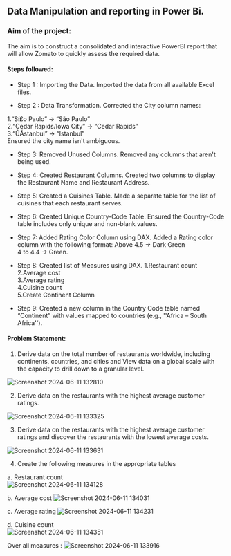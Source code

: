 
## Data Manipulation and reporting in Power Bi.

### Aim of the project:
The aim is to construct a consolidated and interactive PowerBI report that will allow Zomato to quickly assess the required data.

#### Steps followed:
- Step 1 : Importing the Data.
Imported the data from all available Excel files.

- Step 2 : Data Transformation.
Corrected the City column names:

1.“Sí£o Paulo” → “São Paulo”  
2.“Cedar Rapids/Iowa City” → “Cedar Rapids”   
3.“ÛÁstanbul” → “Istanbul”  
Ensured the city name isn't ambiguous.

- Step 3: Removed Unused Columns.
Removed any columns that aren't being used.

- Step 4: Created Restaurant Columns.
Created two columns to display the Restaurant Name and Restaurant Address.

- Step 5: Created a Cuisines Table.
Made a separate table for the list of cuisines that each restaurant serves.

- Step 6: Created Unique Country-Code Table.
Ensured the Country-Code table includes only unique and non-blank values.

- Step 7: Added Rating Color Column using DAX.
Added a Rating color column with the following format:
Above 4.5 → Dark Green  
4 to 4.4 → Green.

- Step 8: Created list of Measures using DAX.
1.Restaurant count  
2.Average cost  
3.Average rating  
4.Cuisine count  
5.Create Continent Column

- Step 9: 
Created a new column in the Country Code table named “Continent” with values mapped to countries   (e.g., ''Africa – South Africa'').

#### Problem Statement:
1. Derive data on the total number of restaurants worldwide, including continents, countries, and cities and View data on a global scale with the capacity to drill down to a granular level.



![Screenshot 2024-06-11 132810](https://github.com/Akshaymoodi78/Power-Bi-Project/assets/117290590/3de1f2f8-2e2c-4a15-a608-ada6405565ac)

2. Derive data on the restaurants with the highest average customer ratings.



![Screenshot 2024-06-11 133325](https://github.com/Akshaymoodi78/Power-Bi-Project/assets/117290590/1338b1d9-067f-4b9f-a084-4965d41beb9c)

3. Derive data on the restaurants with the highest average customer ratings and discover the restaurants with the lowest average costs.



![Screenshot 2024-06-11 133631](https://github.com/Akshaymoodi78/Power-Bi-Project/assets/117290590/00e15291-f08b-4143-b2d6-4f59c5c5b9c4)       

4. Create the following measures in the appropriate tables 

a. Restaurant count  
![Screenshot 2024-06-11 134128](https://github.com/Akshaymoodi78/Power-Bi-Project/assets/117290590/dea3d6b0-45f8-4969-991b-1cfb6892ae4d)


b. Average cost 
![Screenshot 2024-06-11 134031](https://github.com/Akshaymoodi78/Power-Bi-Project/assets/117290590/5458d74f-01ad-4153-b5e8-7808f60f8558)

c. Average rating 
![Screenshot 2024-06-11 134231](https://github.com/Akshaymoodi78/Power-Bi-Project/assets/117290590/6b2347bf-4f31-4a38-92c1-a50362355e76)


d. Cuisine count  
![Screenshot 2024-06-11 134351](https://github.com/Akshaymoodi78/Power-Bi-Project/assets/117290590/34433761-6da3-4d32-bf08-c7831dc09c1a)


Over all measures : 
![Screenshot 2024-06-11 133916](https://github.com/Akshaymoodi78/Power-Bi-Project/assets/117290590/a8fae7b4-bf7c-4b8b-b88d-f3ce4e4bd986)







